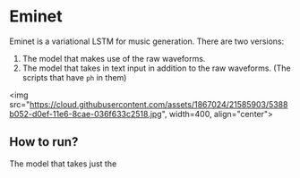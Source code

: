 # Eminet
Eminet is a variational LSTM for music generation. There are two versions:


1. The model that makes use of the raw waveforms.
2. The model that takes in text input in addition to the raw waveforms. (The scripts that have `ph` in them)

<img src="https://cloud.githubusercontent.com/assets/1867024/21585903/5388b052-d0ef-11e6-8cae-036f633c2518.jpg", width=400, align="center">

## How to run?

The model that takes just the
